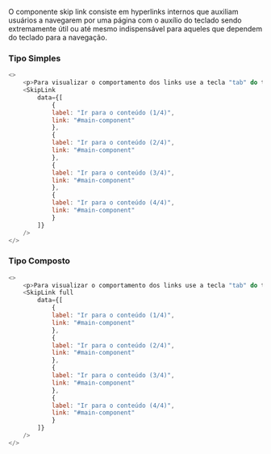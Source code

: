 O componente skip link consiste em hyperlinks internos que auxiliam usuários a navegarem por uma página com o auxílio do teclado sendo extremamente útil ou até mesmo indispensável para aqueles que dependem do teclado para a navegação.

### Tipo Simples
```js
<>
    <p>Para visualizar o comportamento dos links use a tecla "tab" do teclado.</p>
    <SkipLink 
        data={[
            {
            label: "Ir para o conteúdo (1/4)",
            link: "#main-component"
            },
            {
            label: "Ir para o conteúdo (2/4)",
            link: "#main-component"
            },
            {
            label: "Ir para o conteúdo (3/4)",
            link: "#main-component"
            },
            {
            label: "Ir para o conteúdo (4/4)",
            link: "#main-component"
            }
        ]}        
    />
</>
```

### Tipo Composto
```js
<>
    <p>Para visualizar o comportamento dos links use a tecla "tab" do teclado.</p>
    <SkipLink full 
        data={[
            {
            label: "Ir para o conteúdo (1/4)",
            link: "#main-component"
            },
            {
            label: "Ir para o conteúdo (2/4)",
            link: "#main-component"
            },
            {
            label: "Ir para o conteúdo (3/4)",
            link: "#main-component"
            },
            {
            label: "Ir para o conteúdo (4/4)",
            link: "#main-component"
            }
        ]}        
    />
</>
```